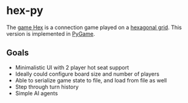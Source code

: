 # hex-py

The [game Hex](https://en.wikipedia.org/wiki/Hex_(board_game)) is a connection game played on a [hexagonal grid](https://www.redblobgames.com/grids/hexagons/). This version is implemented in [PyGame](https://www.pygame.org/).

## Goals

* Minimalistic UI with 2 player hot seat support
* Ideally could configure board size and number of players
* Able to serialize game state to file, and load from file as well
* Step through turn history
* Simple AI agents
